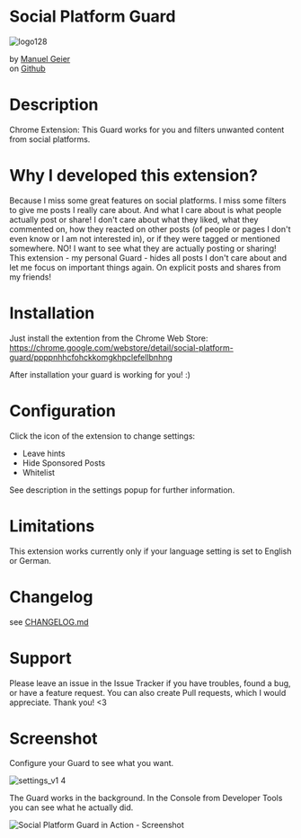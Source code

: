# Social Platform Guard

![logo128](https://cloud.githubusercontent.com/assets/1218033/19050925/0b2c89bc-89b1-11e6-9c42-fff49adff392.png)

by [Manuel Geier](http://geier.io)  
on [Github](https://github.com/mangei/social-platform-guard)

# Description

Chrome Extension: This Guard works for you and filters unwanted content from social platforms.

# Why I developed this extension?

Because I miss some great features on social platforms. I miss some filters to give me posts I really care about. And what I care about is what people actually post or share! I don't care about what they liked, what they commented on, how they reacted on other posts (of people or pages I don't even know or I am not interested in), or if they were tagged or mentioned somewhere. NO! I want to see what they are actually posting or sharing! This extension - my personal Guard - hides all posts I don't care about and let me focus on important things again. On explicit posts and shares from my friends!

# Installation

Just install the extention from the Chrome Web Store:  
https://chrome.google.com/webstore/detail/social-platform-guard/ppppnhhcfohckkomgkhpclefellbnhng

After installation your guard is working for you! :)

# Configuration

Click the icon of the extension to change settings:

- Leave hints
- Hide Sponsored Posts
- Whitelist

See description in the settings popup for further information.

# Limitations

This extension works currently only if your language setting is set to English or German.

# Changelog

see [CHANGELOG.md](CHANGELOG.md)

# Support

Please leave an issue in the Issue Tracker if you have troubles, found a bug, or have a feature request. You can also create Pull requests, which I would appreciate. Thank you! <3

# Screenshot

Configure your Guard to see what you want.

![settings_v1 4](https://cloud.githubusercontent.com/assets/1218033/19136524/8ee303a4-8b6d-11e6-96e8-b9232a8f298a.png)

The Guard works in the background. In the Console from Developer Tools you can see what he actually did.

![Social Platform Guard in Action - Screenshot](https://cloud.githubusercontent.com/assets/1218033/19016586/a5805ece-881e-11e6-96b3-dd7bde98ff97.png)
